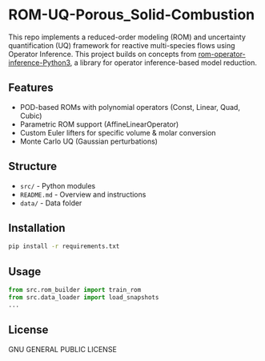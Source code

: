 # ROM-UQ-Porous_Solid-Combustion

This repo implements a reduced-order modeling (ROM) and uncertainty quantification (UQ) framework for reactive multi-species flows using Operator Inference. This project builds on concepts from [rom-operator-inference-Python3](https://github.com/Willcox-Research-Group/rom-operator-inference-Python3), a library for operator inference-based model reduction.

## Features

- POD-based ROMs with polynomial operators (Const, Linear, Quad, Cubic)
- Parametric ROM support (AffineLinearOperator)
- Custom Euler lifters for specific volume & molar conversion
- Monte Carlo UQ (Gaussian perturbations)


## Structure

- `src/` - Python modules
- `README.md` - Overview and instructions
- `data/` - Data folder 

## Installation

```bash
pip install -r requirements.txt
```

## Usage

```python
from src.rom_builder import train_rom
from src.data_loader import load_snapshots
...
```

## License

GNU GENERAL PUBLIC LICENSE
